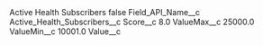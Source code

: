 <?xml version="1.0" encoding="UTF-8"?>
<CustomMetadata xmlns="http://soap.sforce.com/2006/04/metadata" xmlns:xsi="http://www.w3.org/2001/XMLSchema-instance" xmlns:xsd="http://www.w3.org/2001/XMLSchema">
    <label>Active Health Subscribers</label>
    <protected>false</protected>
    <values>
        <field>Field_API_Name__c</field>
        <value xsi:type="xsd:string">Active_Health_Subscribers__c</value>
    </values>
    <values>
        <field>Score__c</field>
        <value xsi:type="xsd:double">8.0</value>
    </values>
    <values>
        <field>ValueMax__c</field>
        <value xsi:type="xsd:double">25000.0</value>
    </values>
    <values>
        <field>ValueMin__c</field>
        <value xsi:type="xsd:double">10001.0</value>
    </values>
    <values>
        <field>Value__c</field>
        <value xsi:nil="true"/>
    </values>
</CustomMetadata>
